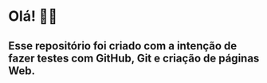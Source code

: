 # Olá! 👋🏾

## Esse repositório foi criado com a intenção de fazer testes com GitHub, Git e criação de páginas Web.
